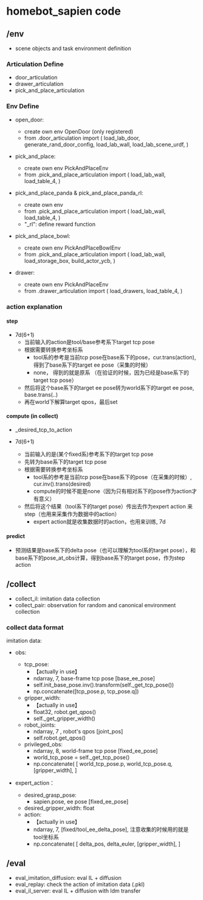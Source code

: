 
# homebot_sapien code

## /env

- scene objects and task environment definition

### Articulation Define

- door_articulation
- drawer_articulation
- pick_and_place_articulation

### Env Define 

- open_door: 
    - create own env OpenDoor (only registered)
    - from .door_articulation import (
        load_lab_door,
        generate_rand_door_config,
        load_lab_wall,
        load_lab_scene_urdf,
    )

- pick_and_place: 
    - create own env PickAndPlaceEnv
    - from .pick_and_place_articulation import ( 
        load_lab_wall,     load_table_4, )

- pick_and_place_panda & pick_and_place_panda_rl: 
    - create own env
    - from .pick_and_place_articulation import ( 
        load_lab_wall,     load_table_4, )
    - "_rl": define reward function

- pick_and_place_bowl: 
    - create own env PickAndPlaceBowlEnv
    - from .pick_and_place_articulation import (
        load_lab_wall,
        load_storage_box,
        build_actor_ycb,
    )

- drawer:
    - create own env PickAndPlaceEnv
    - from .drawer_articulation import (
        load_drawers,
        load_table_4,
    )


### action explanation

#### step

- 7d(6+1) 
    - 当前输入的action是tool/base参考系下target tcp pose
    - 根据需要转换参考坐标系
        - tool系的参考是当前tcp pose在base系下的pose，cur.trans(action), 得到了base系下的target ee pose（采集的时候）
        - none， 得到的就是原系 （在验证的时候，因为已经是base系下的target tcp pose）
    - 然后将这个base系下的target ee pose转为world系下的target ee pose,  base.trans(..)
    - 再在world下解算target qpos，最后set 

#### compute (in collect)

- _desired_tcp_to_action

- 7d(6+1) 
    - 当前输入的是(某个fixed系)参考系下的target tcp pose
    - 先转为base系下的target tcp pose
    - 根据需要转换参考坐标系
        - tool系的参考是当前tcp pose在base系下的pose（在采集的时候）, cur.inv().trans(desired)
        - compute的时候不能是none（因为只有相对系下的pose作为action才有意义）
    - 然后将这个结果（tool系下的target pose）传出去作为expert action 来step（也用来采集作为数据中的action）
        - expert action就是收集数据时的action，也用来训练, 7d

#### predict

- 预测结果是base系下的delta pose（也可以理解为tool系的target pose），和base系下的pose_at_obs计算，得到base系下的target pose，作为step action


## /collect 

- collect_il: imitation data collection
- collect_pair: observation for random and canonical environment collection

### collect data format

imitation data:
- obs:
    - tcp_pose: 
        - 【actually in use】
        - ndarray, 7,  base-frame tcp pose [base_ee_pose]
        - self.init_base_pose.inv().transform(self._get_tcp_pose())
        - np.concatenate([tcp_pose.p, tcp_pose.q])
    - gripper_width: 
        - 【actually in use】
        - float32, robot.get_qpos()
        - self._get_gripper_width()
    - robot_joints: 
        - ndarray, 7 ,  robot's qpos [joint_pos]
        - self.robot.get_qpos()
    - privileged_obs: 
        - ndarray, 8, world-frame tcp pose [fixed_ee_pose]
        - world_tcp_pose = self._get_tcp_pose()
        - np.concatenate(
                [
                    world_tcp_pose.p,
                    world_tcp_pose.q,
                    [gripper_width],
                ]

- expert_action：
    - desired_grasp_pose: 
        - sapien.pose,  ee pose [fixed_ee_pose]
    - desired_gripper_width: float 
    - action: 
        - 【actually in use】
        - ndarray, 7,  [fixed/tool_ee_delta_pose], 注意收集的时候用的就是tool坐标系
        - np.concatenate(
                [
                    delta_pos,
                    delta_euler,
                    [gripper_width],
                ]

## /eval

- eval_imitation_diffusion: eval IL + diffusion 
- eval_replay: check the action of imitation data (.pkl)
- eval_il_server: eval IL + diffusion with ldm transfer